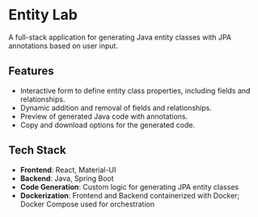 # Entity Lab 

A full-stack application for generating Java entity classes with JPA annotations based on user input.

## Features

- Interactive form to define entity class properties, including fields and relationships.
- Dynamic addition and removal of fields and relationships.
- Preview of generated Java code with annotations.
- Copy and download options for the generated code.

## Tech Stack

- **Frontend**: React, Material-UI
- **Backend**: Java, Spring Boot
- **Code Generation**: Custom logic for generating JPA entity classes
- **Dockerization**: Frontend and Backend containerized with Docker; Docker Compose used for orchestration

